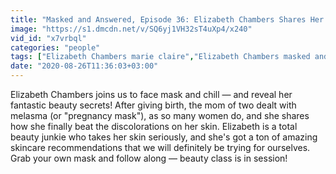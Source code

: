 ```yaml
---
title: "Masked and Answered, Episode 36: Elizabeth Chambers Shares Her Skincare Routine for Glowing Skin"
image: "https://s1.dmcdn.net/v/SQ6yj1VH32sT4uXp4/x240"
vid_id: "x7vrbql"
categories: "people"
tags: ["Elizabeth Chambers marie claire","Elizabeth Chambers masked and answered marie claire","Elizabeth Chambers masked and answered"]
date: "2020-08-26T11:36:03+03:00"
---
```

Elizabeth Chambers joins us to face mask and chill — and reveal her fantastic beauty secrets! After giving birth, the mom of two dealt with melasma (or &quot;pregnancy mask&quot;), as so many women do, and she shares how she finally beat the discolorations on her skin. Elizabeth is a total beauty junkie who takes her skin seriously, and she's got a ton of amazing skincare recommendations that we will definitely be trying for ourselves. Grab your own mask and follow along — beauty class is in session!
